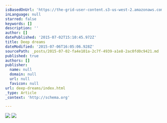 ```yaml
---
isBasedOnUrl: 'https://the-grid-user-content.s3-us-west-2.amazonaws.com/92cd00af-5a13-4aca-b53e-64c544e85df0.jpg'
inLanguage: null
starred: false
keywords: []
description: ''
author: []
datePublished: '2015-07-02T15:10:45.972Z'
title: Deep dreams
dateModified: '2015-07-06T16:05:06.928Z'
sourcePath: _posts/2015-07-02-fa4e101a-2c7f-4939-a1e8-2ac0fd0c9421.md
published: true
authors: []
publisher:
  name: null
  domain: null
  url: null
  favicon: null
url: deep-dreams/index.html
_type: Article
_context: 'http://schema.org'

---
```

![](https://the-grid-user-content.s3-us-west-2.amazonaws.com/92cd00af-5a13-4aca-b53e-64c544e85df0.jpg)
![](https://the-grid-user-content.s3-us-west-2.amazonaws.com/0e93da4f-0731-4c18-86b8-e25693decc8e.gif)